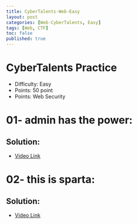 ```yaml
---
title: CyberTalents-Web-Easy
layout: post
categories: [Web-CyberTalents, Easy]
tags: [Web, CTF]
toc: false
published: true
---
```


# CyberTalents Practice
*   Difficulty: Easy
*   Points: 50 point
*   Points: Web Security


# [](#header-1)01- admin has the power:

## [](#header-4)Solution:

*   [Video Link](https://www.youtube.com/watch?v=RaSp-yMLIOk&list=PLYp_Kd32XvcqyNt7G2_bmRrvho5MXQaSG&index=1)

# [](#header-1)02- this is sparta:

## [](#header-4)Solution:

*   [Video Link](https://www.youtube.com/watch?v=LUUoY3kzI0Y&list=PLYp_Kd32XvcqyNt7G2_bmRrvho5MXQaSG&index=2)
